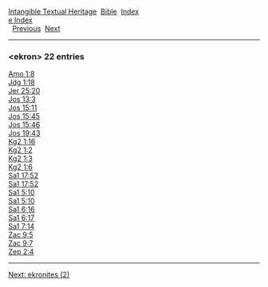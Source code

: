 [Intangible Textual Heritage](../../index)  [Bible](../index) 
[Index](index)   
[e Index](_e_)  
  [Previous](c03540)  [Next](c03542) 

------------------------------------------------------------------------

### &lt;ekron&gt; 22 entries

[Amo 1:8](../kjv/amo001.htm#008)  
[Jdg 1:18](../kjv/jdg001.htm#018)  
[Jer 25:20](../kjv/jer025.htm#020)  
[Jos 13:3](../kjv/jos013.htm#003)  
[Jos 15:11](../kjv/jos015.htm#011)  
[Jos 15:45](../kjv/jos015.htm#045)  
[Jos 15:46](../kjv/jos015.htm#046)  
[Jos 19:43](../kjv/jos019.htm#043)  
[Kg2 1:16](../kjv/kg2001.htm#016)  
[Kg2 1:2](../kjv/kg2001.htm#002)  
[Kg2 1:3](../kjv/kg2001.htm#003)  
[Kg2 1:6](../kjv/kg2001.htm#006)  
[Sa1 17:52](../kjv/sa1017.htm#052)  
[Sa1 17:52](../kjv/sa1017.htm#052)  
[Sa1 5:10](../kjv/sa1005.htm#010)  
[Sa1 5:10](../kjv/sa1005.htm#010)  
[Sa1 6:16](../kjv/sa1006.htm#016)  
[Sa1 6:17](../kjv/sa1006.htm#017)  
[Sa1 7:14](../kjv/sa1007.htm#014)  
[Zac 9:5](../kjv/zac009.htm#005)  
[Zac 9:7](../kjv/zac009.htm#007)  
[Zep 2:4](../kjv/zep002.htm#004)  

------------------------------------------------------------------------

[Next: ekronites (2)](c03542)
